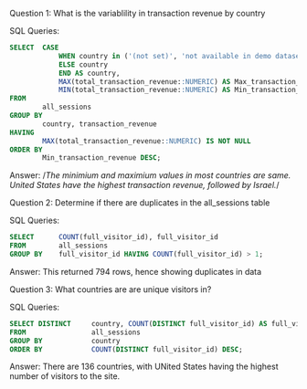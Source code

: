 Question 1: What is the variablility in transaction revenue by country

SQL Queries:
```sql
SELECT	CASE 
			WHEN country in ('(not set)', 'not available in demo dataset') THEN 'unknown'
			ELSE country
			END AS country,
			MAX(total_transaction_revenue::NUMERIC) AS Max_transaction_revenue,
			MIN(total_transaction_revenue::NUMERIC) AS Min_transaction_revenue --COUNT(city)
FROM	
		all_sessions
GROUP BY 
		country, transaction_revenue
HAVING 
		MAX(total_transaction_revenue::NUMERIC) IS NOT NULL
ORDER BY 
		Min_transaction_revenue DESC;
```
Answer: /*The minimium and maximium values in most countries are same. United States have the highest transaction revenue, 
followed by Israel.*/



Question 2: Determine if there are duplicates in the all_sessions table

SQL Queries:
```sql
SELECT      COUNT(full_visitor_id), full_visitor_id
FROM        all_sessions 
GROUP BY    full_visitor_id HAVING COUNT(full_visitor_id) > 1;
```

Answer: This returned 794 rows, hence showing duplicates in data



Question 3: What countries are are unique visitors in?


SQL Queries:
```sql
SELECT DISTINCT     country, COUNT(DISTINCT full_visitor_id) AS full_visitor_id
FROM                all_sessions
GROUP BY            country
ORDER BY            COUNT(DISTINCT full_visitor_id) DESC;
```

Answer: There are 136 countries, with UNited States having the highest number of visitors to the site.
